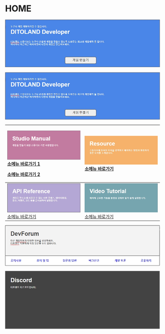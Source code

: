 # HOME

![](.gitbook/assets/20210316_142454.jpg)

[![](.gitbook/assets/20210316_142454.jpg)](https://rdevelop.ditoland.co.kr/GameManage/CG)

<table>
  <thead>
    <tr>
      <th style="text-align:left">
        <p> <a href="studio-manual.md"><img src=".gitbook/assets/image.png" alt/></a>
          <br
          /><a href="studio-manual.md#1">&#xC18C;&#xBA54;&#xB274; &#xBC14;&#xB85C;&#xAC00;&#xAE30; 1</a>
        </p>
        <p><a href="studio-manual.md#2">&#xC18C;&#xBA54;&#xB274; &#xBC14;&#xB85C;&#xAC00;&#xAE30; 2</a>
        </p>
      </th>
      <th style="text-align:left"> <a href="resources.md"><img src=".gitbook/assets/20210316_142830.jpg" alt/></a>
        <br
        /><a href="resources.md">&#xC18C;&#xBA54;&#xB274; &#xBC14;&#xB85C;&#xAC00;&#xAE30;</a>
      </th>
    </tr>
  </thead>
  <tbody>
    <tr>
      <td style="text-align:left"> <a href="api-reference.md"><img src=".gitbook/assets/20210317_164709.jpg" alt/></a>
        <br
        /><a href="api-reference.md">&#xC18C;&#xBA54;&#xB274; &#xBC14;&#xB85C;&#xAC00;&#xAE30;</a>
      </td>
      <td style="text-align:left"> <a href="video-tutorial/"><img src=".gitbook/assets/20210316_152740 (2) (2) (4) (4) (3).jpg" alt/></a>
        <br
        /><a href="video-tutorial/">&#xC18C;&#xBA54;&#xB274; &#xBC14;&#xB85C;&#xAC00;&#xAE30;</a>
      </td>
    </tr>
  </tbody>
</table>

![](.gitbook/assets/20210317_163244.jpg)

[![&#xB514;&#xC2A4;&#xCF54;&#xB4DC;&#xBC30;&#xB108;](.gitbook/assets/20210317_145308.jpg)](https://discord.gg/BxXM4JA)


